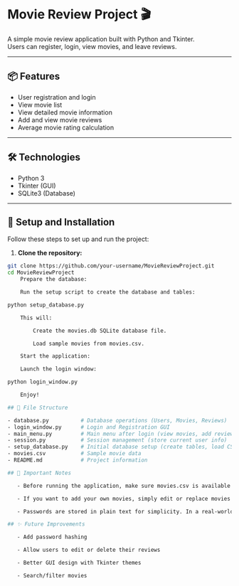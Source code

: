 # Movie Review Project 🎬

A simple movie review application built with Python and Tkinter.  
Users can register, login, view movies, and leave reviews.

---

## 📦 Features

- User registration and login
- View movie list
- View detailed movie information
- Add and view movie reviews
- Average movie rating calculation

---

## 🛠️ Technologies

- Python 3
- Tkinter (GUI)
- SQLite3 (Database)

---

## 🚀 Setup and Installation

Follow these steps to set up and run the project:

1. **Clone the repository:**

```bash
git clone https://github.com/your-username/MovieReviewProject.git
cd MovieReviewProject
    Prepare the database:

    Run the setup script to create the database and tables:

python setup_database.py

    This will:

        Create the movies.db SQLite database file.

        Load sample movies from movies.csv.

    Start the application:

    Launch the login window:

python login_window.py

    Enjoy!

## 📂 File Structure

- database.py          # Database operations (Users, Movies, Reviews)
- login_window.py      # Login and Registration GUI
- main_menu.py         # Main menu after login (view movies, add reviews)
- session.py           # Session management (store current user info)
- setup_database.py    # Initial database setup (create tables, load CSV)
- movies.csv           # Sample movie data
- README.md            # Project information

## 📌 Important Notes

   - Before running the application, make sure movies.csv is available in the project folder.

   - If you want to add your own movies, simply edit or replace movies.csv before running setup_database.py.

   - Passwords are stored in plain text for simplicity. In a real-world application, always hash passwords!

## ✨ Future Improvements

   - Add password hashing

   - Allow users to edit or delete their reviews

   - Better GUI design with Tkinter themes

   - Search/filter movies
